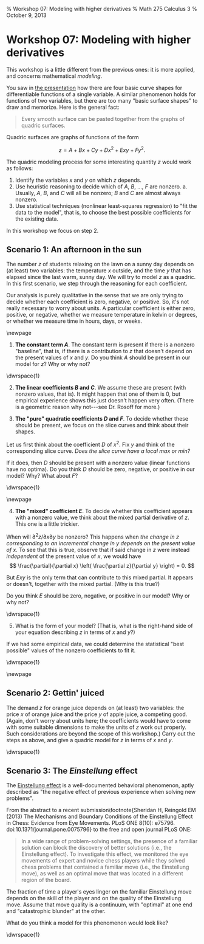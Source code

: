 % Workshop 07: Modeling with higher derivatives
% Math 275 Calculus 3
% October 9, 2013

# Workshop 07: Modeling with higher derivatives

This workshop is a little different from the previous ones: it is more applied, and concerns mathematical *modeling*. 

You saw in [the presentation][d08] how there are four basic curve shapes for differentiable functions of a single variable. A similar phenomenon holds for functions of two variables, but there are too many "basic surface shapes" to draw and memorize. Here is the general fact:

> Every smooth surface can be pasted together from the graphs of quadric surfaces.

Quadric surfaces are graphs of functions of the form

$$z = A + Bx + Cy + Dx^2 + Exy + Fy^2.$$

The quadric modeling process for some interesting quantity $z$ would work as follows: 

1. Identify the variables $x$ and $y$ on which $z$ depends.
2. Use heuristic reasoning to decide which of $A$, $B$, ..., $F$ are nonzero.
    a. Usually, $A$, $B$, and $C$ will all be nonzero; $B$ and $C$ are almost always nonzero.
3. Use statistical techniques (nonlinear least-squares regression) to "fit the data to the model", that is, to choose the best possible coefficients for the existing data.

In this workshop we focus on step 2. 

## Scenario 1: An afternoon in the sun

The number $z$ of students relaxing on the lawn on a sunny day depends on (at least) two variables: the temperature $x$ outside, and the time $y$ that has elapsed since the last warm, sunny day. We will try to model $z$ as a quadric. In this first scenario, we step through the reasoning for each coefficient. 

Our analysis is purely qualitative in the sense that we are only trying to decide whether each coefficient is zero, negative, or positive. So, it's not really necessary to worry about units. A particular coefficient is either zero, positive, or negative, whether we measure temperature in kelvin or degrees, or whether we measure time in hours, days, or weeks.

\newpage

1. **The constant term $A$**. The constant term is present if there is a nonzero "baseline", that is, if there is a contribution to $z$ that doesn't depend on the present values of $x$ and $y$. Do you think $A$ should be present in our model for $z$? Why or why not?

\dwrspace{1}

2. **The linear coefficients $B$ and $C$**. We assume these are present (with nonzero values, that is). It might happen that one of them is 0, but empirical experience shows this just doesn't happen very often. (There is a geometric reason why not---see Dr. Rosoff for more.)

3. **The "pure" quadratic coefficients $D$ and $F$**. To decide whether these should be present, we focus on the slice curves and think about their shapes. 

Let us first think about the coefficient $D$ of $x^2$. Fix $y$ and think of the corresponding slice curve. *Does the slice curve have a local max or min?*

If it does, then $D$ should be present with a nonzero value (linear functions have no optima). Do you think $D$ should be zero, negative, or positive in our model? Why? What about $F$?

\dwrspace{1}

\newpage

4. **The "mixed" coefficient $E$**. To decide whether this coefficient appears with a nonzero value, we think about the mixed partial derivative of $z$. This one is a little trickier.

When will $\partial^2 z / \partial x \partial y$ be nonzero? This happens when *the change in $z$ corresponding to an incremental change in $y$ depends on the present value of $x$*. To see that this is true, observe that if said change in $z$ were instead *independent* of the present value of $x$, we would have
$$ \frac{\partial}{\partial x} \left( \frac{\partial z}{\partial y} \right) = 0. $$

But $Exy$ is the only term that can contribute to this mixed partial. It appears or doesn't, together with the mixed partial. (Why is this true?)

Do you think $E$ should be zero, negative, or positive in our model? Why or why not?

\dwrspace{1}

5. What is the form of your model? (That is, what is the right-hand side of your equation describing $z$ in terms of $x$ and $y$?)

If we had some empirical data, we could determine the statistical "best possible" values of the nonzero coefficients to fit it.

\dwrspace{1}

\newpage

## Scenario 2: Gettin' juiced

The demand $z$ for orange juice depends on (at least) two variables: the price $x$ of orange juice and the price $y$ of apple juice, a competing good. (Again, don't worry about units here; the coefficients would have to come with some suitable dimensions to make the units of $z$ work out properly. Such considerations are beyond the scope of this workshop.) Carry out the steps as above, and give a quadric model for $z$ in terms of $x$ and $y$. 

\dwrspace{1}

## Scenario 3: The *Einstellung* effect

The [Einstellung effect](http://en.wikipedia.org/wiki/Einstellung_effect) is a well-documented behavioral phenomenon, aptly described as "the negative effect of previous experience when solving new problems".

From the abstract to a recent submission\footnote{Sheridan H, Reingold EM (2013) The Mechanisms and Boundary Conditions of the Einstellung Effect in Chess: Evidence from Eye Movements. PLoS ONE 8(10): e75796. doi:10.1371/journal.pone.0075796} to the free and open journal PLoS ONE: 

> In a wide range of problem-solving settings, the presence of a familiar
> solution can block the discovery of better solutions (i.e., the Einstellung
> effect). To investigate this effect, we monitored the eye movements of
> expert and novice chess players while they solved chess problems that
> contained a familiar move (i.e., the Einstellung move), as well as an
> optimal move that was located in a different region of the board.

The fraction of time a player's eyes linger on the familiar Einstellung move depends on the skill of the player and on the quality of the Einstellung move. Assume that move quality is a continuum, with "optimal" at one end and "catastrophic blunder" at the other.

What do you think a model for this phenomenon would look like?

\dwrspace{1}

[d08]: ../../decks/08/Deck.pdf
